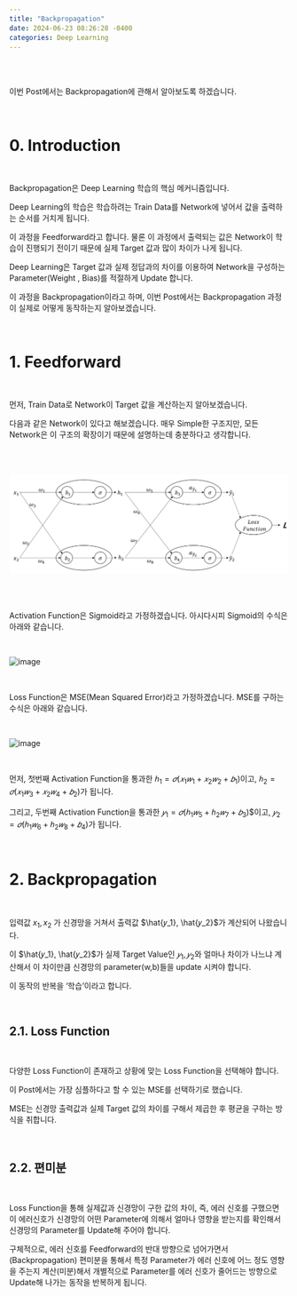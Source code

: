 ```yaml
---
title: "Backpropagation"
date: 2024-06-23 08:26:28 -0400
categories: Deep Learning
---
```


<br>
<br>

이번 Post에서는 Backpropagation에 관해서 알아보도록 하겠습니다.

<br>

# 0. Introduction

<br>

Backpropagation은 Deep Learning 학습의 핵심 메커니즘입니다.

Deep Learning의 학습은 학습하려는 Train Data를 Network에 넣어서 값을 출력하는 순서를 거치게 됩니다.

이 과정을 Feedforward라고 합니다. 물론 이 과정에서 출력되는 값은 Network이 학습이 진행되기 전이기 때문에 실제 Target 값과 많이 차이가 나게 됩니다.

Deep Learning은 Target 값과 실제 정답과의 차이를 이용하여 Network을 구성하는 Parameter(Weight , Bias)를 적절하게 Update 합니다.

이 과정을 Backpropagation이라고 하며, 이번 Post에서는 Backpropagation 과정이 실제로 어떻게 동작하는지 알아보겠습니다.

<br>

# 1. Feedforward

<br>

먼저, Train Data로 Network이 Target 값을 계산하는지 알아보겠습니다.

다음과 같은 Network이 있다고 해보겠습니다. 매우 Simple한 구조지만, 모든 Network은 이 구조의 확장이기 때문에 설명하는데 충분하다고 생각합니다.

<br>
<br>

<p align="center">
  <img src="/assets/Backpropagation/pic_00.png">
</p>

<br>
<br>

Activation Function은 Sigmoid라고 가정하겠습니다. 아시다시피 Sigmoid의 수식은 아래와 같습니다.

<br>

![image](https://github.com/MoonLight314/MoonLight314.github.io/assets/41887456/0e6958f2-8d9b-4a6b-b616-f7686505b093)

<br>

Loss Function은 MSE(Mean Squared Error)라고 가정하겠습니다. MSE를 구하는 수식은 아래와 같습니다.

<br>

![image](https://github.com/MoonLight314/MoonLight314.github.io/assets/41887456/3ac22cc7-4c5a-46a7-901f-9dfe63741e00)

<br>


먼저, 첫번째 Activation Function을 통과한 $ℎ_1=𝜎(𝑥_1𝑤_1+𝑥_2 𝑤_2+𝑏_1)$이고, $ℎ_2=𝜎(𝑥_1𝑤_3+𝑥_2𝑤_4+𝑏_2)$가 됩니다.

그리고, 두번째 Activation Function을 통과한 $𝑦_1=𝜎(ℎ_1𝑤_5+ℎ_2𝑤_7+𝑏_3)$$이고, $𝑦_2=𝜎(ℎ_1𝑤_6+ℎ_2𝑤_8+𝑏_4)$가 됩니다.

<br>

# 2. Backpropagation

<br>

입력값 $x_1,x_2$ 가 신경망을 거쳐서 출력값 $\hat{𝑦_1}, \hat{𝑦_2}$가 계산되어 나왔습니다.

이 $\hat{𝑦_1}, \hat{𝑦_2}$가 실제 Target Value인 $𝑦_1, 𝑦_2$와 얼마나 차이가 나느냐 계산해서 이 차이만큼 신경망의 parameter(w,b)들을 update 시켜야 합니다.

이 동작의 반복을 ‘학습’이라고 합니다.

<br>

## 2.1. Loss Function

<br>

다양한 Loss Function이 존재하고 상황에 맞는 Loss Function을 선택해야 합니다.

이 Post에서는 가장 심플하다고 할 수 있는 MSE를 선택하기로 했습니다.

MSE는 신경망 출력값과 실제 Target 값의 차이를 구해서 제곱한 후 평균을 구하는 방식을 취합니다.

<br>

## 2.2. 편미분

<br>

Loss Function을 통해 실제값과 신경망이 구한 값의 차이, 즉, 에러 신호를 구했으면 이 에러신호가 신경망의 어떤 Parameter에 의해서 얼마나 영향을 받는지를 확인해서 신경망의 Parameter를 Update해 주어야 합니다.

구체적으로, 에러 신호를 Feedforward의 반대 방향으로 넘어가면서(Backpropagation) 편미분을 통해서 특정 Parameter가 에러 신호에 어느 정도 영향을 주는지 계산(미분)해서 개별적으로 Parameter를 에러 신호가 줄어드는 방향으로 Update해 나가는 동작을 반복하게 됩니다.

<br>
